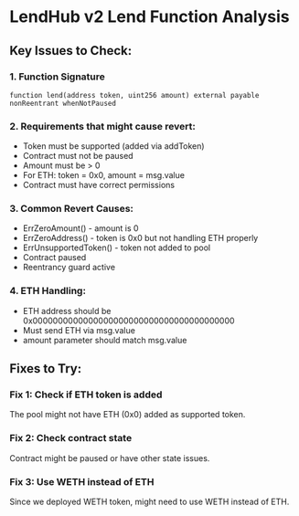 # LendHub v2 Lend Function Analysis

## Key Issues to Check:

### 1. Function Signature
```solidity
function lend(address token, uint256 amount) external payable nonReentrant whenNotPaused
```

### 2. Requirements that might cause revert:
- Token must be supported (added via addToken)
- Contract must not be paused
- Amount must be > 0
- For ETH: token = 0x0, amount = msg.value
- Contract must have correct permissions

### 3. Common Revert Causes:
- ErrZeroAmount() - amount is 0
- ErrZeroAddress() - token is 0x0 but not handling ETH properly
- ErrUnsupportedToken() - token not added to pool
- Contract paused
- Reentrancy guard active

### 4. ETH Handling:
- ETH address should be 0x0000000000000000000000000000000000000000
- Must send ETH via msg.value
- amount parameter should match msg.value

## Fixes to Try:

### Fix 1: Check if ETH token is added
The pool might not have ETH (0x0) added as supported token.

### Fix 2: Check contract state
Contract might be paused or have other state issues.

### Fix 3: Use WETH instead of ETH
Since we deployed WETH token, might need to use WETH instead of ETH.

